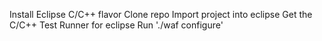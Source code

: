 Install Eclipse C/C++ flavor
Clone repo
Import project into eclipse
Get the C/C++ Test Runner for eclipse
Run './waf configure'